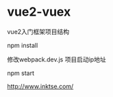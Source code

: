 # vue2-vuex
vue2入门框架项目结构

npm install

修改webpack.dev.js 项目启动ip地址

npm start

http://www.inktse.com/
